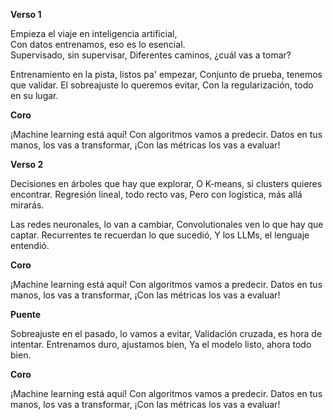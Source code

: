 **Verso 1**

Empieza el viaje en inteligencia artificial,  
Con datos entrenamos, eso es lo esencial.  
Supervisado, sin supervisar,
Diferentes caminos, ¿cuál vas a tomar?

Entrenamiento en la pista, listos pa' empezar,
Conjunto de prueba, tenemos que validar.
El sobreajuste lo queremos evitar,
Con la regularización, todo en su lugar.


**Coro**

¡Machine learning está aquí!
Con algoritmos vamos a predecir.
Datos en tus manos, los vas a transformar,
¡Con las métricas los vas a evaluar!

**Verso 2**

Decisiones en árboles que hay que explorar,
O K-means, si clusters quieres encontrar.
Regresión lineal, todo recto vas,
Pero con logística, más allá mirarás.

Las redes neuronales, lo van a cambiar,
Convolutionales ven lo que hay que captar.
Recurrentes te recuerdan lo que sucedió,
Y los LLMs, el lenguaje entendió.


**Coro**

¡Machine learning está aquí!
Con algoritmos vamos a predecir.
Datos en tus manos, los vas a transformar,
¡Con las métricas los vas a evaluar!


**Puente**

Sobreajuste en el pasado, lo vamos a evitar,
Validación cruzada, es hora de intentar.
Entrenamos duro, ajustamos bien,
Ya el modelo listo, ahora todo bien.


**Coro**

¡Machine learning está aquí!
Con algoritmos vamos a predecir.
Datos en tus manos, los vas a transformar,
¡Con las métricas los vas a evaluar!
